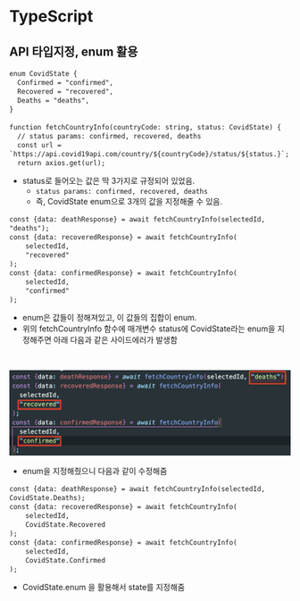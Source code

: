 # TypeScript

## API 타입지정, enum 활용

```TS
enum CovidState {
  Confirmed = "confirmed",
  Recovered = "recovered",
  Deaths = "deaths",
}

function fetchCountryInfo(countryCode: string, status: CovidState) {
  // status params: confirmed, recovered, deaths
  const url = `https://api.covid19api.com/country/${countryCode}/status/${status.}`;
  return axios.get(url);
```

- status로 들어오는 값은 딱 3가지로 규정되어 있었음.
  - `status params: confirmed, recovered, deaths`
  - 즉, CovidState enum으로 3개의 값을 지정해줄 수 있음.

```TS
const {data: deathResponse} = await fetchCountryInfo(selectedId, "deaths");
const {data: recoveredResponse} = await fetchCountryInfo(
    selectedId,
    "recovered"
);
const {data: confirmedResponse} = await fetchCountryInfo(
    selectedId,
    "confirmed"
);
```

- enum은 값들이 정해져있고, 이 값들의 집합이 enum.
- 위의 fetchCountryInfo 함수에 매개변수 status에 CovidState라는 enum을 지정해주면 아래 다음과 같은 사이드에러가 발생함

<br>

![사이드이펙트에러](../screen/side-effect%20error.png)

- enum을 지정해줬으니 다음과 같이 수정해줌

```TS
const {data: deathResponse} = await fetchCountryInfo(selectedId, CovidState.Deaths);
const {data: recoveredResponse} = await fetchCountryInfo(
    selectedId,
    CovidState.Recovered
);
const {data: confirmedResponse} = await fetchCountryInfo(
    selectedId,
    CovidState.Confirmed
);
```

- CovidState.enum 을 활용해서 state를 지정해줌
